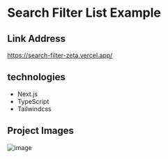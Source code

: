 # Search Filter List Example

## Link Address
https://search-filter-zeta.vercel.app/

## technologies
* Next.js
* TypeScript
* Tailwindcss

## Project Images
![image](https://github.com/programmingskills-2022/search-filter/assets/119696712/9e4ce6cb-2a4a-479a-9043-54793bd64f29)
